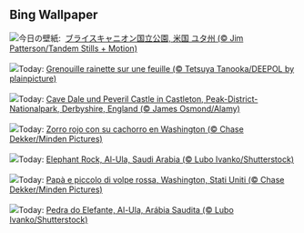 ## Bing Wallpaper
![](https://www.bing.com/th?id=OHR.BryceSnow_JA-JP4938121574_UHD.jpg&w=1000)今日の壁紙: &nbsp;[ブライスキャニオン国立公園, 米国 ユタ州 (© Jim Patterson/Tandem Stills + Motion)](https://www.bing.com/th?id=OHR.BryceSnow_JA-JP4938121574_UHD.jpg)
<br><br/>
![](https://www.bing.com/th?id=OHR.SpringFrog_FR-FR3345406891_UHD.jpg&w=1000)Today: [Grenouille rainette sur une feuille (© Tetsuya Tanooka/DEEPOL by plainpicture)](https://www.bing.com/th?id=OHR.SpringFrog_FR-FR3345406891_UHD.jpg)
<br><br/>
![](https://www.bing.com/th?id=OHR.SpringCaveDale_DE-DE4412731356_UHD.jpg&w=1000)Today: [Cave Dale und Peveril Castle in Castleton, Peak-District-Nationalpark, Derbyshire, England (© James Osmond/Alamy)](https://www.bing.com/th?id=OHR.SpringCaveDale_DE-DE4412731356_UHD.jpg)
<br><br/>
![](https://www.bing.com/th?id=OHR.RedFox_ES-ES2820174785_UHD.jpg&w=1000)Today: [Zorro rojo con su cachorro en Washington (© Chase Dekker/Minden Pictures)](https://www.bing.com/th?id=OHR.RedFox_ES-ES2820174785_UHD.jpg)
<br><br/>
![](https://www.bing.com/th?id=OHR.ElephantRock_EN-GB2587880881_UHD.jpg&w=1000)Today: [Elephant Rock, Al-Ula, Saudi Arabia (© Lubo Ivanko/Shutterstock)](https://www.bing.com/th?id=OHR.ElephantRock_EN-GB2587880881_UHD.jpg)
<br><br/>
![](https://www.bing.com/th?id=OHR.RedFox_IT-IT0563708572_UHD.jpg&w=1000)Today: [Papà e piccolo di volpe rossa, Washington, Stati Uniti (© Chase Dekker/Minden Pictures)](https://www.bing.com/th?id=OHR.RedFox_IT-IT0563708572_UHD.jpg)
<br><br/>
![](https://www.bing.com/th?id=OHR.ElephantRock_PT-BR3465039308_UHD.jpg&w=1000)Today: [Pedra do Elefante, Al-Ula, Arábia Saudita (© Lubo Ivanko/Shutterstock)](https://www.bing.com/th?id=OHR.ElephantRock_PT-BR3465039308_UHD.jpg)
<br><br/>
